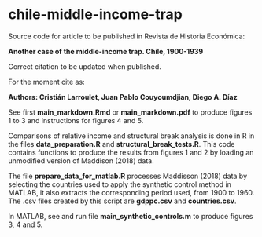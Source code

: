 # chile-middle-income-trap
 Source code for article to be published in Revista de Historia Económica: 
 
 **Another case of the middle-income trap. Chile, 1900-1939**
 
 Correct citation to be updated when published.
 
 For the moment cite as: 
 
**Authors: Cristián Larroulet, Juan Pablo Couyoumdjian, Diego A. Díaz**

See first **main_markdown.Rmd** or **main_markdown.pdf** to produce figures 1 to 3 and instructions for figures 4 and 5.

Comparisons of relative income and structural break analysis is done in R in the files **data_preparation.R** and **structural_break_tests.R**. This code contains functions to produce the results from figures 1 and 2 by loading an unmodified version of Maddison (2018) data.

The file **prepare_data_for_matlab.R** processes Maddisson (2018) data by selecting the countries used to apply the synthetic control method in MATLAB, it also extracts the corresponding period used, from 1900 to 1960. The .csv files created by this script are **gdppc.csv** and **countries.csv**.

In MATLAB, see and run file **main_synthetic_controls.m** to produce figures 3, 4 and 5.
